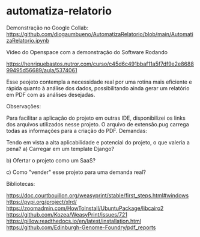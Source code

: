 # automatiza-relatorio

Demonstração no Google Collab: https://github.com/diogaumbueno/AutomatizaRelatorio/blob/main/AutomatizaRelatorio.ipynb

Video do Openspace com a demonstração do Software Rodando

https://henriquebastos.nutror.com/curso/c45d6c491bbaf11a5f7df9e2e868899495d56689/aula/5374061

Esse peojeto contempla a necessidade real por uma rotina mais eficiente e rápida quanto à análise dos dados, possibilitando ainda gerar um relatório em PDF com as análises desejadas.

Observações:

Para facilitar a aplicação do projeto em outras IDE, disponibilizei os links dos arquivos utilizados nesse projeto.
O arquivo de extensão.pug carrega todas as informações para a criação do PDF.
Demandas:

Tendo em vista a alta aplicabilidade e potencial do projeto, o que valeria a pena?
a) Carregar em um template Django?

b) Ofertar o projeto como um SaaS?

c) Como "vender" esse projeto para uma demanda real?

Bibliotecas:

https://doc.courtbouillon.org/weasyprint/stable/first_steps.html#windows
https://pypi.org/project/xlrd/
https://zoomadmin.com/HowToInstall/UbuntuPackage/libcairo2
https://github.com/Kozea/WeasyPrint/issues/721
https://pillow.readthedocs.io/en/latest/installation.html
https://github.com/Edinburgh-Genome-Foundry/pdf_reports
